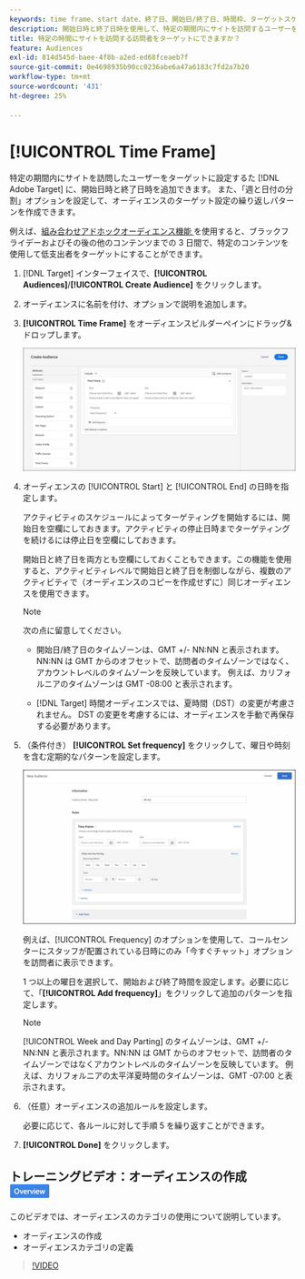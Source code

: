 ```yaml
---
keywords: time frame、start date、終了日、開始日/終了日、時間枠、ターゲットスケジュール、週間の分割、日分割、分割
description: 開始日時と終了日時を使用して、特定の期間内にサイトを訪問するユーザーをターゲットにする方法を説明します。
title: 特定の時間にサイトを訪問する訪問者をターゲットにできますか？
feature: Audiences
exl-id: 814d545d-baee-4f8b-a2ed-ed68fceaeb7f
source-git-commit: 0e4698935b90cc0236abe6a47a6183c7fd2a7b20
workflow-type: tm+mt
source-wordcount: '431'
ht-degree: 25%

---
```


# [!UICONTROL Time Frame]

特定の期間内にサイトを訪問したユーザーをターゲットに設定するた [!DNL Adobe Target] に、開始日時と終了日時を追加できます。 また、「週と日付の分割」オプションを設定して、オーディエンスのターゲット設定の繰り返しパターンを作成できます。

例えば、[&#x200B; 組み合わせアドホックオーディエンス機能 &#x200B;](/help/main/c-target/combining-multiple-audiences.md#concept_A7386F1EA4394BD2AB72399C225981E5) を使用すると、ブラックフライデーおよびその後の他のコンテンツまでの 3 日間で、特定のコンテンツを使用して低支出者をターゲットにすることができます。

1. [!DNL Target] インターフェイスで、**[!UICONTROL Audiences]**/**[!UICONTROL Create Audience]** をクリックします。
1. オーディエンスに名前を付け、オプションで説明を追加します。
1. **[!UICONTROL Time Frame]** をオーディエンスビルダーペインにドラッグ&amp;ドロップします。

   ![target_timeframe_dialog 画像 &#x200B;](assets/target_timeframe_dialog.png)

1. オーディエンスの [!UICONTROL Start] と [!UICONTROL End] の日時を指定します。

   アクティビティのスケジュールによってターゲティングを開始するには、開始日を空欄にしておきます。アクティビティの停止日時までターゲティングを続けるには停止日を空欄にしておきます。

   開始日と終了日を両方とも空欄にしておくこともできます。この機能を使用すると、アクティビティレベルで開始日と終了日を制御しながら、複数のアクティビティで（オーディエンスのコピーを作成せずに）同じオーディエンスを使用できます。

   >[!NOTE]
   >
   >次の点に留意してください。
   >
   >* 開始日/終了日のタイムゾーンは、GMT +/- NN:NN と表示されます。NN:NN は GMT からのオフセットで、訪問者のタイムゾーンではなく、アカウントレベルのタイムゾーンを反映しています。 例えば、カリフォルニアのタイムゾーンは GMT -08:00 と表示されます。
   >
   >* [!DNL Target] 時間オーディエンスでは、夏時間（DST）の変更が考慮されません。 DST の変更を考慮するには、オーディエンスを手動で再保存する必要があります。

1. （条件付き） **[!UICONTROL Set frequency]** をクリックして、曜日や時刻を含む定期的なパターンを設定します。

   ![週と日付の分割](assets/week_and_day_parting.png)

   例えば、[!UICONTROL Frequency] のオプションを使用して、コールセンターにスタッフが配置されている日時にのみ「今すぐチャット」オプションを訪問者に表示できます。

   1 つ以上の曜日を選択して、開始および終了時間を設定します。必要に応じて、「**[!UICONTROL Add frequency]**」をクリックして追加のパターンを指定します。

   >[!NOTE]
   >
   >[!UICONTROL Week and Day Parting] のタイムゾーンは、GMT +/- NN:NN と表示されます。NN:NN は GMT からのオフセットで、訪問者のタイムゾーンではなくアカウントレベルのタイムゾーンを反映しています。 例えば、カリフォルニアの太平洋夏時間のタイムゾーンは、GMT -07:00 と表示されます。

1. （任意）オーディエンスの追加ルールを設定します。

   必要に応じて、各ルールに対して手順 5 を繰り返すことができます。

1. **[!UICONTROL Done]** をクリックします。

## トレーニングビデオ：オーディエンスの作成 ![&#x200B; 概要バッジ &#x200B;](/help/main/assets/overview.png)

このビデオでは、オーディエンスのカテゴリの使用について説明しています。

* オーディエンスの作成
* オーディエンスカテゴリの定義

>[!VIDEO](https://video.tv.adobe.com/v/17392)
